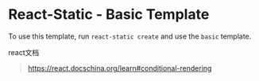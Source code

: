 # React-Static - Basic Template

To use this template, run `react-static create` and use the `basic` template.

react文档
> https://react.docschina.org/learn#conditional-rendering
